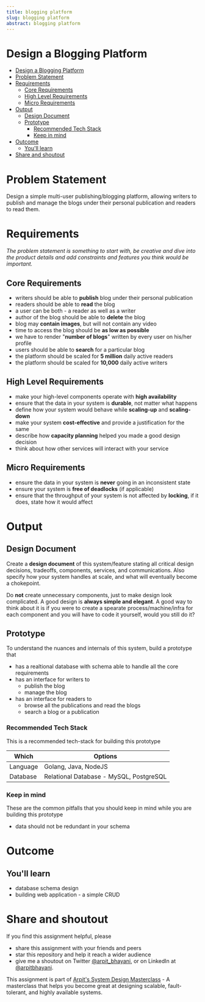```yaml
---
title: blogging platform 
slug: blogging platform 
abstract: blogging platform 
---
```


 Design a Blogging Platform
===

<!--ts-->
* [Design a Blogging Platform](#design-a-blogging-platform)
* [Problem Statement](#problem-statement)
* [Requirements](#requirements)
   * [Core Requirements](#core-requirements)
   * [High Level Requirements](#high-level-requirements)
   * [Micro Requirements](#micro-requirements)
* [Output](#output)
   * [Design Document](#design-document)
   * [Prototype](#prototype)
      * [Recommended Tech Stack](#recommended-tech-stack)
      * [Keep in mind](#keep-in-mind)
* [Outcome](#outcome)
   * [You'll learn](#youll-learn)
* [Share and shoutout](#share-and-shoutout)
<!--te-->

# Problem Statement

Design a simple multi-user publishing/blogging platform, allowing writers to publish and manage the blogs under their personal publication and readers to read them.

# Requirements

<!--rs-->
*The problem statement is something to start with, be creative and dive into the product details and add constraints and features you think would be important.*
<!--re-->

## Core Requirements

 - writers should be able to **publish** blog under their personal publication
 - readers should be able to **read** the blog
 - a user can be both - a reader as well as a writer
 - author of the blog should be able to **delete** the blog
 - blog may **contain images**, but will not contain any video
 - time to access the blog should be **as low as possible**
 - we have to render "**number of blogs**" written by every user on his/her profile
 - users should be able to **search** for a particular blog
 - the platform should be scaled for **5 million** daily active readers
 - the platform should be scaled for **10,000** daily active writers

##  High Level Requirements
<!--hs-->
- make your high-level components operate with **high availability**
 - ensure that the data in your system is **durable**, not matter what happens
 - define how your system would behave while **scaling-up** and **scaling-down**
 - make your system **cost-effective** and provide a justification for the same
 - describe how **capacity planning** helped you made a good design decision 
 - think about how other services will interact with your service
<!--he-->

##  Micro Requirements
<!--ms-->
- ensure the data in your system is **never** going in an inconsistent state
 - ensure your system is **free of deadlocks** (if applicable)
 - ensure that the throughput of your system is not affected by **locking**, if it does, state how it would affect
<!--me-->

# Output

## Design Document
<!--ds-->
Create a **design document** of this system/feature stating all critical design decisions, tradeoffs, components, services, and communications. Also specify how your system handles at scale, and what will eventually become a chokepoint.

Do **not** create unnecessary components, just to make design look complicated. A good design is **always simple and elegant**. A good way to think about it is if you were to create a spearate process/machine/infra for each component and you will have to code it yourself, would you still do it?
<!--de-->

## Prototype

To understand the nuances and internals of this system, build a prototype that

- has a realtional database with schema able to handle all the core requirements
- has an interface for writers to
   - publish the blog
   - manage the blog
- has an interface for readers to
   - browse all the publications and read the blogs
   - search a blog or a publication

###  Recommended Tech Stack

This is a recommended tech-stack for building this prototype

|Which|Options|
|-----|-----|
|Language|Golang, Java, NodeJS|
|Database|Relational Database - MySQL, PostgreSQL|

###  Keep in mind

These are the common pitfalls that you should keep in mind while you are building this prototype

- data should not be redundant in your schema

# Outcome

##  You'll learn

- database schema design
- building web application - a simple CRUD

<!--fs-->
#  Share and shoutout

If you find this assignment helpful, please
 - share this assignment with your friends and peers
 - star this repository and help it reach a wider audience
 - give me a shoutout on Twitter [@arpit_bhayani](https://twitter.com/@arpit_bhayani), or on LinkedIn at [@arpitbhayani](https://www.linkedin.com/in/arpitbhayani/).

This assignment is part of [Arpit's System Design Masterclass](https://arpitbhayani.me/masterclass) - A masterclass that helps you become great at designing scalable, fault-tolerant, and highly available systems.
<!--fe-->
